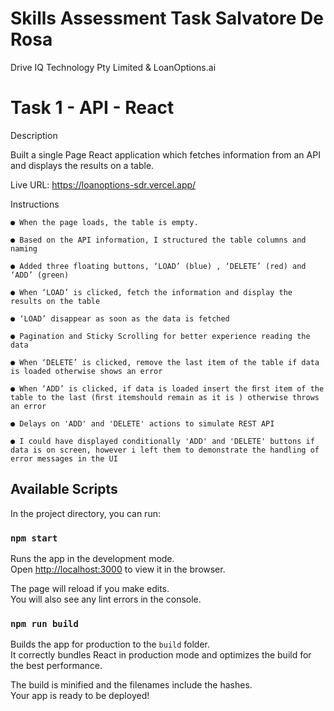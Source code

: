 # Skills Assessment Task Salvatore De Rosa

Drive IQ Technology Pty Limited
&
LoanOptions.ai

# Task 1 - API - React

Description

Built a single Page React application which fetches information from an API and displays
the results on a table.

Live URL:
https://loanoptions-sdr.vercel.app/

Instructions

    ● When the page loads, the table is empty.

    ● Based on the API information, I structured the table columns and naming

    ● Added three floating buttons, ‘LOAD’ (blue) , ‘DELETE’ (red) and ‘ADD’ (green)

    ● When ‘LOAD’ is clicked, fetch the information and display the results on the table

    ● ‘LOAD’ disappear as soon as the data is fetched

    ● Pagination and Sticky Scrolling for better experience reading the data

    ● When ‘DELETE’ is clicked, remove the last item of the table if data is loaded otherwise shows an error

    ● When ‘ADD’ is clicked, if data is loaded insert the ﬁrst item of the table to the last (ﬁrst itemshould remain as it is ) otherwise throws an error

    ● Delays on 'ADD' and 'DELETE' actions to simulate REST API

    ● I could have displayed conditionally 'ADD' and 'DELETE' buttons if data is on screen, however i left them to demonstrate the handling of error messages in the UI

## Available Scripts

In the project directory, you can run:

### `npm start`

Runs the app in the development mode.\
Open [http://localhost:3000](http://localhost:3000) to view it in the browser.

The page will reload if you make edits.\
You will also see any lint errors in the console.

### `npm run build`

Builds the app for production to the `build` folder.\
It correctly bundles React in production mode and optimizes the build for the best performance.

The build is minified and the filenames include the hashes.\
Your app is ready to be deployed!
